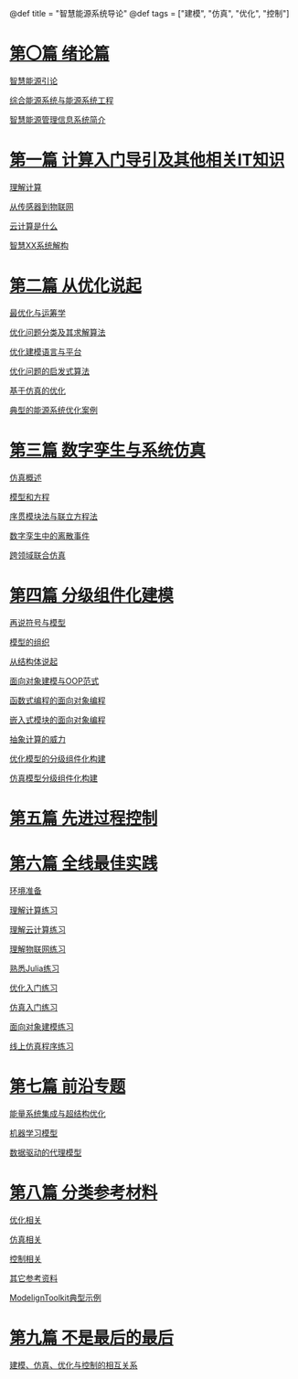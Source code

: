 @def title = "智慧能源系统导论"
@def tags = ["建模", "仿真", "优化", "控制"]

# [第〇篇 绪论篇](introductionindex)

[智慧能源引论](introduction)

[综合能源系统与能源系统工程](energy-system-engineering)

[智慧能源管理信息系统简介](energy-management-system)

# [第一篇 计算入门导引及其他相关IT知识](cs4eindex)

[理解计算](cs4e-firstcourse)

[从传感器到物联网](internet-of-things)

[云计算是什么](cloud-computing)

[智慧XX系统解构](stucture-of-smartsystems)

# [第二篇 从优化说起](optimizationindex)

[最优化与运筹学](optimization-intro)

[优化问题分类及其求解算法](classification-optimization)

[优化建模语言与平台](language-4-optimization)

[优化问题的启发式算法](metaheuristics-optimization)

[基于仿真的优化](simulation-based-optimization)

[典型的能源系统优化案例](examples-of-energyrelatedoptimization)

# [第三篇 数字孪生与系统仿真](simulationindex)

[仿真概述](simulation-intro)

[模型和方程](models-and-equations)

[序贯模块法与联立方程法](methods-4-simulation-solve)

[数字孪生中的离散事件](discrete-events)

[跨领域联合仿真](co-simulation)

# [第四篇 分级组件化建模](structureindex)

[再说符号与模型](wip)

[模型的组织](wip)

[从结构体说起](wip)

[面向对象建模与OOP范式](wip)

[函数式编程的面向对象编程](wip)

[嵌入式模块的面向对象编程](wip)

[抽象计算的威力](wip)

[优化模型的分级组件化构建](wip)

[仿真模型分级组件化构建](co-simulation)

<!-- ## 从知识到可计算的模型

### 从计算器程序说起

### 让我们来看看Greet模型

### 递归的处理问题 -->

# [第五篇 先进过程控制](controlindex)

# [第六篇 全线最佳实践](practiseindex)

[环境准备](/homework/homework1)

[理解计算练习](/homework/homework2)

[理解云计算练习](/homework/homework3)

[理解物联网练习](/homework/homework4)

[熟悉Julia练习](/homework/homework5)

[优化入门练习](/homework/homework6)

[仿真入门练习](/homework/homework7)

[面向对象建模练习](/homework/homework8)

[线上仿真程序练习](/homework/homework9)

# [第七篇 前沿专题](frontindex)

[能量系统集成与超结构优化](front1-superstrucre)

[机器学习模型](front2-machinelearning)

[数据驱动的代理模型](front2-datadrivenmodels)

# [第八篇 分类参考材料](referenceindex)

[优化相关](optimization-references)

[仿真相关](simulation-references)

[控制相关](control-references)

[其它参考资料](references)

[ModelignToolkit典型示例](https://ai4energy.github.io/LearnDocs/dev/)

# [第九篇 不是最后的最后](sumarry)

[建模、仿真、优化与控制的相互关系](alltogether-in-digital-twins)

<!-- 

# [知识可运行化—建模](modeling-intro)

# [数字孪生？虚拟仿真？](simulation-intro)

# [模型预测控制](mpc-intro)


 -->